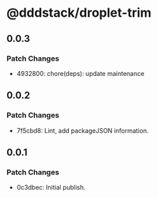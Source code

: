 # @dddstack/droplet-trim

## 0.0.3

### Patch Changes

- 4932800: chore(deps): update maintenance

## 0.0.2

### Patch Changes

- 7f5cbd8: Lint, add packageJSON information.

## 0.0.1

### Patch Changes

- 0c3dbec: Initial publish.
